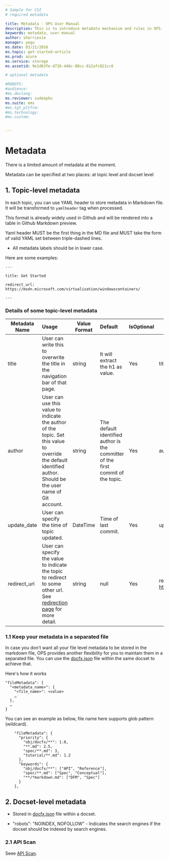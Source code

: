 ```yaml
---
# Sample for CSI
# required metadata

title: Metadata - OPS User Manual
description: This is to introduce metadata mechanism and rules in OPS.
keywords: metadata, user manual
author: sharriexie
manager: yegu
ms.date: 03/21/2016
ms.topic: get-started-article
ms.prod: azure
ms.service: storage
ms.assetid: 9e1d63fe-d71b-446c-88cc-812afc821cc0

# optional metadata

#ROBOTS: 
#audience:
#ms.devlang: 
ms.reviewer: sudeepku
ms.suite: ems
#ms.tgt_pltfrm:
#ms.technology:
#ms.custom:


---
```


# Metadata #

There is a limited amount of metadata at the moment. 

Metadata can be specified at two places: at topic level and docset level

## 1. Topic-level metadata

In each topic, you can use YAML header to store metadata in Markdown file. It will be transformed to `yamlheader` tag when processed.

This format is already widely used in Github and will be rendered into a table in Github Markdown preview. 

Yaml header MUST be the first thing in the MD file and MUST take the form of valid YAML set between triple-dashed lines. 

* All metadata labels should be in lower case.

Here are some examples:

```
---

title: Get Started

redirect_url: https://msdn.microsoft.com/virtualization/windowscontainers/

---
```

### Details of some topic-level metadata

| Metadata Name | Usage | Value Format | Default | IsOptional | Sample |
| --- |:---|---|:---|---|---|
| title | User can write this to overwrite the title in the navigation bar of that page. | string | It will extract the h1 as value. | Yes |title: page title|
| author | User can use this value to indicate the author of the topic. Set this value to override the default identified author. Should be the user name of Git account. | string | The default identified author is the committer of the first commit of the topic. | Yes |author: &lt;git account&gt;|
| update_date | User can specify the time of topic updated. | DateTime | Time of last commit. | Yes | update_date: 2/23/2016 |
| redirect_url | User can specify the value to indicate the topic to redirect to some other url. See [redirection page](OPredirection.md) for more detail. | string | null | Yes |redirect_url: https://msdn.microsoft.com |


### 1.1 Keep your metadata in a separated file

In case you don't want all your file level metadata to be stored in the markdown file, OPS provides another flexibility for you to maintain them in a separated file. You can use the [docfx.json](build-configuration.md) file within the same docset to achieve that.

Here's how it works
```
"fileMetadata": {
  "<metadata_name>": {
    "<file_name>": <value>
    …
  },
  …
}
```

You can see an example as below, file name here supports glob pattern (wildcard).
```
    "fileMetadata": {
      "priority": {
        "obj/docfx/**": 1.0,
        "**.md": 2.5,
        "spec/**.md": 3,
        "tutorial/**.md": 1.2
      },
      "keywords": {
        "obj/docfx/**": ["API", "Reference"],
        "spec/**.md": ["Spec", "Conceptual"],
        "**/*markdown.md": ["DFM", "Spec"]
      }
    },
```

## 2. Docset-level metadata

* Stored in [docfx.json](build-configuration.md) file within a docset.

- "robots": "NOINDEX, NOFOLLOW" - Indicates the search engines if the docset should be indexed by search engines.

### 2.1 API Scan
Seee [API Scan](APIScan.md).
